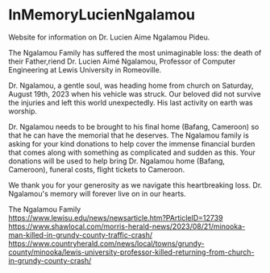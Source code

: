 # InMemoryLucienNgalamou
Website for information on Dr. Lucien Aime Ngalamou Pideu.

The Ngalamou Family has suffered the most unimaginable loss: the death of their Father,riend Dr. Lucien Aimé Ngalamou, Professor of Computer Engineering at Lewis University in Romeoville.  

Dr. Ngalamou, a gentle soul, was heading home from church on Saturday, August 19th, 2023 when his vehicle was struck. Our beloved did not survive the injuries and left this world unexpectedly. His last activity on earth was worship.  

Dr. Ngalamou needs to be brought to his final home (Bafang, Cameroon) so that he can have the memorial that he deserves. The Ngalamou family is asking for your kind donations to help cover the immense financial burden that comes along with something as complicated and sudden as this. Your donations will be used to help bring Dr. Ngalamou home (Bafang, Cameroon), funeral costs, flight tickets to Cameroon.  

We thank you for your generosity as we navigate this heartbreaking loss. Dr. Ngalamou's memory will forever live on in our hearts.  

The Ngalamou Family  
https://www.lewisu.edu/news/newsarticle.htm?PArticleID=12739
https://www.shawlocal.com/morris-herald-news/2023/08/21/minooka-man-killed-in-grundy-county-traffic-crash/ 
https://www.countryherald.com/news/local/towns/grundy-county/minooka/lewis-university-professor-killed-returning-from-church-in-grundy-county-crash/ 
